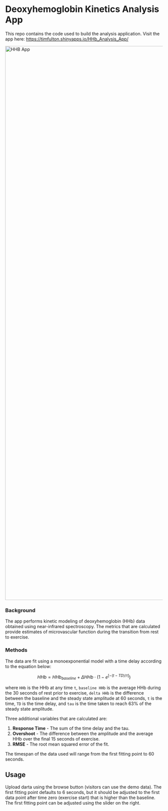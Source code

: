 # Deoxyhemoglobin Kinetics Analysis App

This repo contains the code used to build the analysis application. Visit the app here: https://timfulton.shinyapps.io/HHb_Analysis_App/

<img width="1774" alt="HHB App" src="https://github.com/user-attachments/assets/4c7b4202-6d11-4eef-a75e-54e0ca8ef003">

### Background

The app performs kinetic modeling of deoxyhemoglobin (HHb) data obtained using near-infrared spectroscopy. The metrics that are calculated provide estimates of microvascular function during the transition from rest to exercise. 



### Methods

The data are fit using a monoexponential model with a time delay according to the equation below:

$$
HHb = {HHb}_{baseline} + \Delta{HHb} \cdot (1 - e^{[-(t - TD) / \tau]})
$$

where `HHb` is the HHb at any time `t`, `baseline HHb` is the average HHb during the 30 seconds of rest prior to exercise, `delta HHb` is the difference between the baseline and the steady state amplitude at 60 seconds, `t` is the time, `TD` is the time delay, and `tau` is the time taken to reach 63% of the steady state amplitude. 

Three additional variables that are calculated are:

1. **Response Time** - The sum of the time delay and the tau.
2. **Overshoot** - The difference between the amplitude and the average HHb over the final 15 seconds of exercise.
3. **RMSE** - The root mean squared error of the fit.

The timespan of the data used will range from the first fitting point to 60 seconds.

## Usage

Upload darta using the browse button (visitors can use the demo data). The first fitting point defaults to 6 seconds, but it should be adjusted to the first data point after time zero (exercise start) that is higher than the baseline. The first fitting point can be adjusted using the slider on the right.
